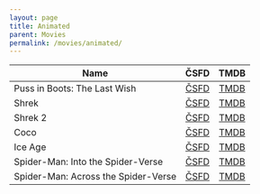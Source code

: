 ```yaml
---
layout: page
title: Animated
parent: Movies
permalink: /movies/animated/
---
```


| Name                                | ČSFD                                                                                 | TMDB                                                                               |
|-------------------------------------|:------------------------------------------------------------------------------------:|:----------------------------------------------------------------------------------:|
| Puss in Boots: The Last Wish        | [ČSFD](https://www.csfd.cz/film/389064-kocour-v-botach-posledni-prani/prehled/)      | [TMDB](https://www.themoviedb.org/movie/315162-puss-in-boots-the-last-wish)        |
| Shrek                               | [ČSFD](https://www.csfd.cz/film/14999-shrek/prehled/)                                | [TMDB](https://www.themoviedb.org/movie/808-shrek)                                 |
| Shrek 2                             | [ČSFD](https://www.csfd.cz/film/15000-shrek-2/prehled/)                              | [TMDB](https://www.themoviedb.org/movie/809-shrek-2)                               |
| Coco                                | [ČSFD](https://www.csfd.cz/film/66830-coco/prehled/)                                 | [TMDB](https://www.themoviedb.org/movie/354912-coco)                               |
| Ice Age                             | [ČSFD](https://www.csfd.cz/film/19838-doba-ledova/prehled/)                          | [TMDB](https://www.themoviedb.org/movie/425-ice-age)                               |
| Spider-Man: Into the Spider-Verse   | [ČSFD](https://www.csfd.cz/film/54763-spider-man-paralelni-svety/prehled/)           | [TMDB](https://www.themoviedb.org/movie/324857-spider-man-into-the-spider-verse)   |
| Spider-Man: Across the Spider-Verse | [ČSFD](https://www.csfd.cz/film/792366-spider-man-napric-paralelnimi-svety/prehled/) | [TMDB](https://www.themoviedb.org/movie/569094-spider-man-across-the-spider-verse) |
